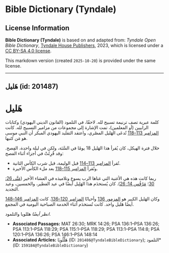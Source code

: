 # Bible Dictionary (Tyndale)

## License Information

**Bible Dictionary (Tyndale)** is based on and adapted from: _Tyndale Open Bible Dictionary_, [Tyndale House Publishers](https://tyndaleopenresources.com/), 2023, which is licensed under a [CC BY-SA 4.0 license](https://creativecommons.org/licenses/by-sa/4.0/legalcode.en).

This markdown version (created `2025-10-20`) is provided under the same license.



--------------------------------

## هَليل (id: 201487)

هَليل
=====

كلمة عبرية تصف ترنيمة تسبيح لله. لاحقًا، في التلمود (القانون الديني اليهودي) وكتابات الرابيين (أو المعلمين)، تمت الإشارة إلى مجموعات من مزامير التسبيح لله. كانت [المزامير 113–118](https://ref.ly/Ps113:1-Ps118:29) تُدعَى الهَليل المصْري، واعتقد التقليد اليهودي المبكر أن النبي موسى هو مَن كتبها.

خلال فترة الهيكل، كان يُقرأ هذا الهَليل 18 يومًا في السَّنَة، ولكن في ليلة واحدة، الفِصح. وقد قُرِئَتْ في أجزاء أثناء الفصح:

* تُقرأ [المزامير 113–114](https://ref.ly/Ps113:1-Ps114:8) قبل الوليمة، قبل شرب الكأس الثانية.
* وتُقرأ [المزامير 115–118](https://ref.ly/Ps115:1-Ps118:29) بعد ملء الكأس الأخيرة.

ربما كانت هذه هي الأغنية التي غناها الرب يسوع وتلاميذه في العشاء الأخير ([مَتَّى 26: 30](https://ref.ly/Matt26:30)؛ [مَرْقُس 14: 26](https://ref.ly/Mark14:26)). كان يُستخدَم هذا الهَلِيل أيضًا في عيد الفطير، والخمسين، وعيد التجديد.

وكان الهَليل الكبير هو [المزمور 136](https://ref.ly/Ps136:1-Ps136:26) وأحيانًا [المزامير 120–136](https://ref.ly/Ps120:1-Ps136:26). كانت [المزامير 146–148](https://ref.ly/Ps146:1-Ps148:14) أيضًا هَليل واحد. كانت تُستخدَم أثناء الخدمة الصباحية اليومية في المجمع.

*انظر أيضًا* هللويا والتلمود.

* **Associated Passages:** MAT 26:30; MRK 14:26; PSA 136:1–PSA 136:26; PSA 113:1–PSA 118:29; PSA 115:1–PSA 118:29; PSA 113:1–PSA 114:8; PSA 120:1–PSA 136:26; PSA 146:1–PSA 148:14
* **Associated Articles:** هَلِّلُويَا (ID: `201486@TyndaleBibleDictionary`); التلمود* (ID: `159184@TyndaleBibleDictionary`)

